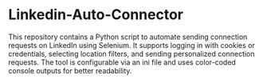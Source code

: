 # Linkedin-Auto-Connector
This repository contains a Python script to automate sending connection requests on LinkedIn using Selenium. It supports logging in with cookies or credentials, selecting location filters, and sending personalized connection requests. The tool is configurable via an ini file and uses color-coded console outputs for better readability.
